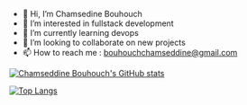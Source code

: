 - 👋 Hi, I’m Chamsedine Bouhouch
- 👀 I’m interested in fullstack development
- 🌱 I’m currently learning devops
- 💞️ I’m looking to collaborate on new projects
- 📫 How to reach me : bouhouchchamseddine@gmail.com

<!---
chamsedine-bouhouch/chamsedine-bouhouch is a ✨ special ✨ repository because its `README.md` (this file) appears on your GitHub profile.
You can click the Preview link to take a look at your changes.
--->


[![Chamseddine Bouhouch's GitHub stats](https://github-readme-stats.vercel.app/api?username=chamsedine-bouhouch&hide=stars,prs,issues&count_private=true&show_icons=true)](https://github.com/anuraghazra/github-readme-stats)

[![Top Langs](https://github-readme-stats.vercel.app/api/top-langs/?username=chamsedine-bouhouch)](https://github.com/chamsedine-bouhouch/github-readme-stats)

